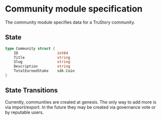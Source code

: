 # Community module specification

The community module specifies data for a TruStory community.

## State

```go
type Community struct {
    ID                  int64         
    Title               string        
    Slug                string        
    Description         string        
    TotalEarnedStake    sdk.Coin      
}
```

## State Transitions

Currently, communities are created at genesis. The only way to add more is via import/export. In the future they may be created via governance vote or by reputable users.
